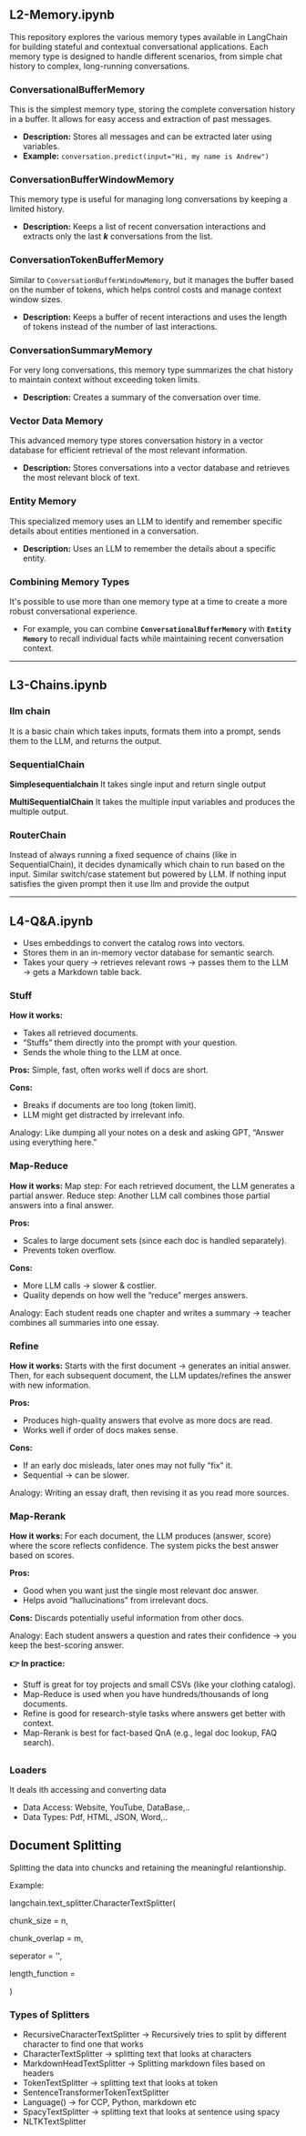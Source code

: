## L2-Memory.ipynb

This repository explores the various memory types available in LangChain for building stateful and contextual conversational applications. Each memory type is designed to handle different scenarios, from simple chat history to complex, long-running conversations.

### **ConversationalBufferMemory**
This is the simplest memory type, storing the complete conversation history in a buffer. It allows for easy access and extraction of past messages.
* **Description:** Stores all messages and can be extracted later using variables.
* **Example:** `conversation.predict(input="Hi, my name is Andrew")`

### **ConversationBufferWindowMemory**
This memory type is useful for managing long conversations by keeping a limited history.
* **Description:** Keeps a list of recent conversation interactions and extracts only the last **$k$** conversations from the list.

### **ConversationTokenBufferMemory**
Similar to `ConversationBufferWindowMemory`, but it manages the buffer based on the number of tokens, which helps control costs and manage context window sizes.
* **Description:** Keeps a buffer of recent interactions and uses the length of tokens instead of the number of last interactions.

### **ConversationSummaryMemory**
For very long conversations, this memory type summarizes the chat history to maintain context without exceeding token limits.
* **Description:** Creates a summary of the conversation over time.

### **Vector Data Memory**
This advanced memory type stores conversation history in a vector database for efficient retrieval of the most relevant information.
* **Description:** Stores conversations into a vector database and retrieves the most relevant block of text.

### **Entity Memory**
This specialized memory uses an LLM to identify and remember specific details about entities mentioned in a conversation.
* **Description:** Uses an LLM to remember the details about a specific entity.

### **Combining Memory Types**
It's possible to use more than one memory type at a time to create a more robust conversational experience.
* For example, you can combine **`ConversationalBufferMemory`** with **`Entity Memory`** to recall individual facts while maintaining recent conversation context.

---

## L3-Chains.ipynb

### **llm chain**
It is a basic chain which takes inputs, formats them into a prompt, sends them to the LLM, and returns the output.

### **SequentialChain**

**Simplesequentialchain**
It takes single input and return single output

**MultiSequentialChain**
It takes the multiple input variables and produces the multiple output.

### **RouterChain**
Instead of always running a fixed sequence of chains (like in SequentialChain), it decides dynamically which chain to run based on the input. Similar switch/case statement but powered by LLM.
If nothing input satisfies the given prompt then it use llm and provide the output

---

## L4-Q&A.ipynb

* Uses embeddings to convert the catalog rows into vectors.
* Stores them in an in-memory vector database for semantic search.
* Takes your query → retrieves relevant rows → passes them to the LLM → gets a Markdown table back.

### **Stuff**
**How it works:**
* Takes all retrieved documents.
* “Stuffs” them directly into the prompt with your question.
* Sends the whole thing to the LLM at once.

**Pros:**
Simple, fast, often works well if docs are short.

**Cons:**
* Breaks if documents are too long (token limit).
* LLM might get distracted by irrelevant info.

Analogy: Like dumping all your notes on a desk and asking GPT, “Answer using everything here.”

### **Map-Reduce**
**How it works:**
Map step: For each retrieved document, the LLM generates a partial answer.
Reduce step: Another LLM call combines those partial answers into a final answer.

**Pros:**
* Scales to large document sets (since each doc is handled separately).
* Prevents token overflow.

**Cons:**
* More LLM calls → slower & costlier.
* Quality depends on how well the “reduce” merges answers.

Analogy: Each student reads one chapter and writes a summary → teacher combines all summaries into one essay.

### **Refine**
**How it works:**
Starts with the first document → generates an initial answer.
Then, for each subsequent document, the LLM updates/refines the answer with new information.

**Pros:**
* Produces high-quality answers that evolve as more docs are read.
* Works well if order of docs makes sense.

**Cons:**
* If an early doc misleads, later ones may not fully “fix” it.
* Sequential → can be slower.

Analogy: Writing an essay draft, then revising it as you read more sources.

### **Map-Rerank**
**How it works:**
For each document, the LLM produces (answer, score) where the score reflects confidence.
The system picks the best answer based on scores.

**Pros:**
* Good when you want just the single most relevant doc answer.
* Helps avoid “hallucinations” from irrelevant docs.

**Cons:**
Discards potentially useful information from other docs.

Analogy: Each student answers a question and rates their confidence → you keep the best-scoring answer.

**👉 In practice:**
* Stuff is great for toy projects and small CSVs (like your clothing catalog).
* Map-Reduce is used when you have hundreds/thousands of long documents.
* Refine is good for research-style tasks where answers get better with context.
* Map-Rerank is best for fact-based QnA (e.g., legal doc lookup, FAQ search).

## 

### **Loaders**
It deals ith accessing and converting data
* Data Access: Website, YouTube, DataBase,..
* Data Types: Pdf, HTML, JSON, Word,..


## **Document Splitting** 

Splitting the data into chuncks and retaining the meaningful relantionship.

Example:

langchain.text_splitter.CharacterTextSplitter(

  chunk_size = n,
  
  chunk_overlap = m,
  
  seperator = '',
  
  length_function = <built-in-function-length>
  
)

### **Types of Splitters**
* RecursiveCharacterTextSplitter -> Recursively tries to split by different character to find one that works
* CharacterTextSplitter -> splitting text that looks at characters
* MarkdownHeadTextSplitter -> Splitting markdown files based on headers
* TokenTextSplitter -> splitting text that looks at token
* SentenceTransformerTokenTextSplitter
* Language() -> for CCP, Python, markdown etc
* SpacyTextSplitter -> splitting text that looks at sentence using spacy
* NLTKTextSplitter
